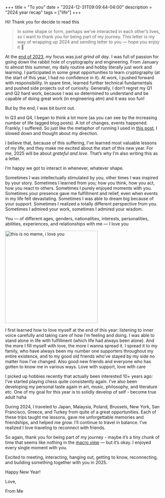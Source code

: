 +++
title = "To you"
date = "2024-12-31T09:09:44-04:00"
description = "2024 year recap"
tags = ["life"]
+++

Hi! Thank you for decide to read this
> In some shape or form, perhaps we’ve interacted in each other’s lives, so I want to thank you for being part of my journey. This letter is my way of wrapping up 2024 and sending letter to you — hope you enjoy it 💌


At the [end of 2023](https://www.piapark.me/year-of-unknown-unknown/), my focus was *just grind all day*. I was full of passion for going down the rabbit hole of cryptography and engineering. From January to almost this summer, my daily routine and hobby literally just work and learning. I participated in some great opportunities to learn cryptography (at the start of this year, I had no confidence in it). At work, I pushed forward with responsibility. In spare time, learned further technical fundamentals and pushed side projects out of curiosity. Generally, I don’t regret my Q1 and Q2 hard work, because I was so determined to understand and be capable of doing great work (in engineering atm) and it was soo fun!

But by the end, I was bit burnt out.

In Q3 and Q4, I began to think a lot more (as you can see by the increasing number of life tagged blog posts). A lot of changes, events happened. Frankly, I suffered. So just like the metaphor of running I used in [this post](https://www.piapark.me/born-to-run/), I slowed down and thought about my direction.

I believe that, because of this suffering, I’ve learned most valuable lessons of my life, and they make me excited about the start of this new year. For me, 2025 will be about *grateful and love*. That’s why I’m also writing this as a letter.


I’m happy we got to interact in whenever, whatever shape.

Sometimes I was intellectually stimulated by you, other times I was inspired by your story. Sometimes I learned from you; how you think, how you act, how you react to others. Sometimes I purely enjoyed moments with you. Sometimes your presence gave me fulfillment and relief, even when events in my life felt devastating. Sometimes I was able to dream big because of your support. Sometimes I realized a totally different perspective from you. Sometimes I admired your work, sometimes I admired your wisdom.

You — of different ages, genders, nationalities, interests, personalities, abilities, experiences, and relationships with me — I love you

<img src="/images/nomeme.png" alt="this is no meme, i love you" width="300" />


I first learned how to love myself at the end of this year: listening to inner voice carefully and taking care of how I’m feeling and doing. I was able to stand alone in life with fulfillment (which life had always been alone). And the more I fill myself with love, the more I wanna spread it. I spread it to my family, who have always been my number one supporters throughout my entire existence, and to my good old friends who’ve stayed by my side no matter how I’ve changed. Also good new friends and everyone who has gotten to know me in various ways. Love with support, love with care

I picked up hobbies recently that actually been interested 10+ years ago: I’ve started playing chess quite consistently again. I’ve also been developing my personal taste again in art, music, philosophy, and literature etc. One of my goal for this year is to solidly develop of self - become true adult haha

During 2024, I traveled to Japan, Malaysia, Poland, Brussels, New York, San Francisco, Greece, and Turkey from quite of a great opportunities. Each of these trips taught me lessons, gave me unforgettable memories and friendships, and helped me grow. I’ll continue to travel in balance. I’ve realized I love traveling to reconnect with friends.


So again, thank you for being part of my journey - maybe it’s a tiny chunk of time that seems like nothing in the [macro view](https://youtu.be/4Tm6Z1y3h94?si=TI5YEikhqZ4RIK11) — but it’s okay. I enjoyed every single moment with you.

Excited to meeting, interacting, hanging out, getting to know, reconnecting, and building something together with you in 2025.

Happy New Year!

Love,

From Me
